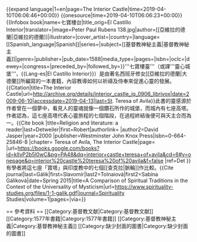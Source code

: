 {{expand language|1=en|page=The Interior Castle|time=2019-04-10T06:06:46+00:00}}
{{onesource|time=2019-04-10T06:06:23+00:00}}
{{Infobox book|name=七寶樓台|title_orig=El Castillo Interior|translator=|image=Peter Paul Rubens 138.jpg|author=[[亞維拉的德蘭|亞維拉的德蘭]]|illustrator=|cover_artist=|country=|language=[[Spanish_language|Spanish]]|series=|subject=[[基督教神秘主義|基督教神秘主義]]|genre=|publisher=|pub_date=1588|media_type=|pages=|isbn=|oclc=|dewey=|congress=|preceded_by=|followed_by=}}'''七寶樓臺'''（或譯'''靈心城堡'''，{{Lang-es|El Castillo Interior}}）是由著名西班牙修女[[亞維拉的德蘭|大德蘭]]所編寫的一本書籍，內容教導如何以祈禱及侍奉來促進心靈的發展。<ref>{{Citation|title=The Interior Castle|url=http://archive.org/details/interior_castle_iq_0906_librivox|date=2009-06-10|accessdate=2019-04-13|last=St. Teresa of Avila}}</ref>此書的靈感源於作者曾在一個夢中，看見人的靈魂就像一個鑽石所作的城堡，而城內有七座高塔。作者認為，這七座高塔代表心靈旅程的七個階段，在過程終結後便可與天主合而為一。<ref>{{Cite book |title=Religion and literature: a reader|last=Detweiler|first=Robert|authorlink= |author2=David Jasper|year=2000 |publisher=Westminster John Knox Press|isbn=0-664-25846-8 |chapter=  Teresa of Avila, The Interior Castle|page= |url=https://books.google.com/books?id=klIvP2b5l0wC&pg=PA48&dq=interior+castle+teresa+of+avila&cd=6#v=onepage&q=interior%20castle%20teresa%20of%20avila&f=false |ref=Det }}</ref>有學者將這七座「寶塔」與印度教中的七個[[查克拉|脈輪]]作比較。<ref>{{Cite journal|last=Gálik|first=Slavomír|last2=Tolnaiová|first2=Sabína Gáliková|date=Spring 2015|title=A Comparison of Spiritual Traditions in the Context of the Universality of Mysticism|url=https://www.spirituality-studies.org/files/1-1-galik.pdf|journal=Spirituality Studies|volume=1|pages=|via=}}</ref>

== 參考資料 ==
[[Category:基督教文献|Category:基督教文献]]
[[Category:1577年書籍|Category:1577年書籍]]
[[Category:基督教神秘主義|Category:基督教神秘主義]]
[[Category:缺少封面的圖書|Category:缺少封面的圖書]]